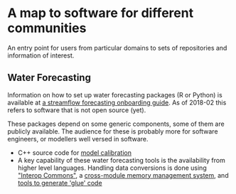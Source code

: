# A map to software for different communities

An entry point for users from particular domains to sets of repositories and information of interest.

## Water Forecasting

Information on how to set up water forecasting packages (R or Python) is available at [a streamflow forecasting onboarding guide](https://github.com/jmp75/streamflow-forecasting-tools-onboard). As of 2018-02 this refers to software that is not open source (yet).

These packages depend on some generic components, some of them are publicly available. The audience for these is probably more for software engineers, or modellers well versed in software. 
* C++ source code for [model calibration](https://github.com/jmp75/wila)
* A key capability of these water forecasting tools is the availability from higher level languages. Handling data conversions is done using ["Interop Commons"](https://github.com/jmp75/rcpp-interop-commons), a [cross-module memory management system](https://github.com/jmp75/moirai), and [tools to generate 'glue' code](https://github.com/jmp75/rcpp-wrapper-generation) 
